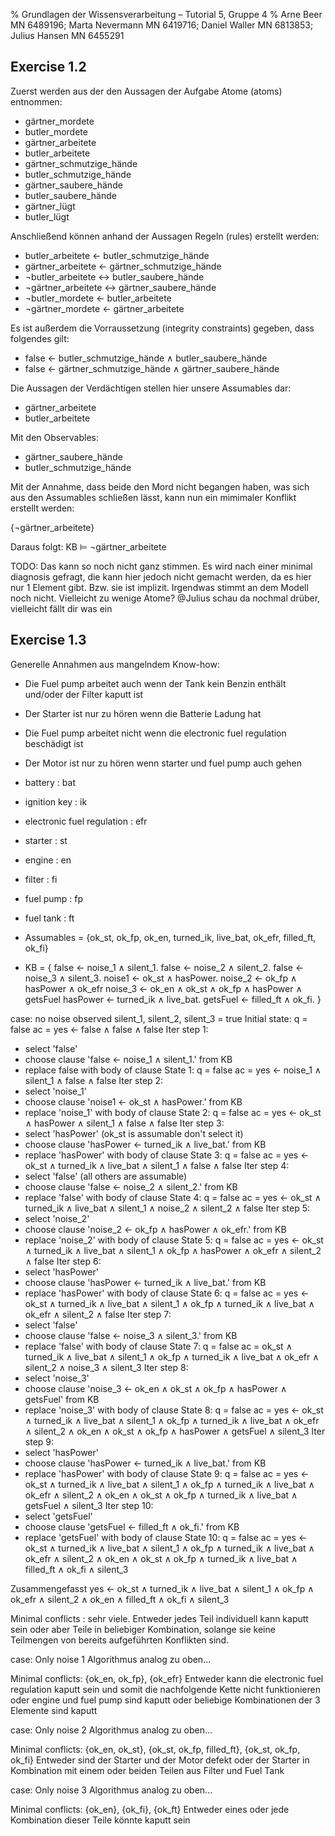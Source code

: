 % Grundlagen der Wissensverarbeitung – Tutorial 5, Gruppe 4 
% Arne Beer MN 6489196; Marta Nevermann MN 6419716; Daniel Waller MN 6813853; Julius Hansen MN 6455291


## Exercise 1.2

Zuerst werden aus der den Aussagen der Aufgabe Atome (atoms) entnommen:

- gärtner_mordete
- butler_mordete
- gärtner_arbeitete
- butler_arbeitete
- gärtner_schmutzige_hände
- butler_schmutzige_hände
- gärtner_saubere_hände
- butler_saubere_hände
- gärtner_lügt
- butler_lügt

Anschließend können anhand der Aussagen Regeln (rules) erstellt werden:

- butler_arbeitete $\leftarrow$ butler_schmutzige_hände
- gärtner_arbeitete $\leftarrow$ gärtner_schmutzige_hände
- $\neg$butler_arbeitete $\leftrightarrow$ butler_saubere_hände
- $\neg$gärtner_arbeitete $\leftrightarrow$ gärtner_saubere_hände
- $\neg$butler_mordete $\leftarrow$ butler_arbeitete 
- $\neg$gärtner_mordete $\leftarrow$ gärtner_arbeitete 

Es ist außerdem die Vorraussetzung (integrity constraints) gegeben, dass folgendes gilt:

- false $\leftarrow$ butler_schmutzige_hände $\wedge$  butler_saubere_hände
- false $\leftarrow$ gärtner_schmutzige_hände $\wedge$  gärtner_saubere_hände


Die Aussagen der Verdächtigen stellen hier unsere Assumables dar:

- gärtner_arbeitete
- butler_arbeitete

Mit den Observables: 

- gärtner_saubere_hände
- butler_schmutzige_hände

Mit der Annahme, dass beide den Mord nicht begangen haben, was sich aus den Assumables schließen lässt, kann nun ein mimimaler Konflikt erstellt werden:

{$\neg$gärtner_arbeitete}

Daraus folgt:
KB $\models$ $\neg$gärtner_arbeitete

TODO: Das kann so noch nicht ganz stimmen. Es wird nach einer minimal diagnosis gefragt, die kann hier jedoch nicht gemacht werden, da es hier nur 1 Element gibt. Bzw. sie ist implizit. Irgendwas stimmt an dem Modell noch nicht. Vielleicht zu wenige Atome? @Julius schau da nochmal drüber, vielleicht fällt dir was ein

## Exercise 1.3
Generelle Annahmen aus mangelndem Know-how:

  - Die Fuel pump arbeitet auch wenn der Tank kein Benzin enthält und/oder der Filter kaputt ist
  - Der Starter ist nur zu hören wenn die Batterie Ladung hat
  - Die Fuel pump arbeitet nicht wenn die electronic fuel regulation beschädigt ist
  - Der Motor ist nur zu hören wenn starter und fuel pump auch gehen

- battery : bat
- ignition key : ik
- electronic fuel regulation : efr
- starter : st
- engine : en
- filter :  fi
- fuel pump : fp
- fuel tank : ft

- Assumables = {ok_st, ok_fp, ok_en, turned_ik, live_bat, ok_efr, filled_ft, ok_fi}
- KB = {
    false $\leftarrow$ noise_1 $\wedge$ silent_1.
    false $\leftarrow$ noise_2 $\wedge$ silent_2.
    false $\leftarrow$ noise_3 $\wedge$ silent_3.
    noise1 $\leftarrow$ ok_st $\wedge$ hasPower.
    noise_2 $\leftarrow$ ok_fp $\wedge$ hasPower $\wedge$ ok_efr
    noise_3 $\leftarrow$ ok_en $\wedge$ ok_st $\wedge$ ok_fp $\wedge$ hasPower $\wedge$ getsFuel
    hasPower $\leftarrow$ turned_ik $\wedge$ live_bat.
    getsFuel $\leftarrow$ filled_ft $\wedge$ ok_fi.
}

case: no noise
observed silent_1, silent_2, silent_3 = true
Initial state:
  q = false
  ac = yes $\leftarrow$ false $\wedge$ false $\wedge$ false
Iter step 1: 
  - select 'false'
  - choose clause 'false $\leftarrow$ noise_1 $\wedge$ silent_1.' from KB
  - replace false with body of clause
State 1:
  q = false
  ac = yes $\leftarrow$ noise_1 $\wedge$ silent_1 $\wedge$ false $\wedge$ false
Iter step 2:
  - select 'noise_1'
  - choose clause 'noise1 $\leftarrow$ ok_st $\wedge$ hasPower.' from KB
  - replace 'noise_1' with body of clause
State 2:
  q = false
  ac = yes $\leftarrow$ ok_st $\wedge$ hasPower $\wedge$ silent_1 $\wedge$ false $\wedge$ false
Iter step 3: 
  - select 'hasPower' (ok_st is assumable don't select it)
  - choose clause 'hasPower $\leftarrow$ turned_ik $\wedge$ live_bat.' from KB
  - replace 'hasPower' with body of clause
State 3:
  q = false
  ac = yes $\leftarrow$ ok_st $\wedge$ turned_ik $\wedge$ live_bat $\wedge$ silent_1 $\wedge$ false $\wedge$ false
Iter step 4:
  - select 'false' (all others are assumable)
  - choose clause 'false $\leftarrow$ noise_2 $\wedge$ silent_2.' from KB
  - replace 'false' with body of clause
State 4:
  q = false
  ac = yes $\leftarrow$ ok_st $\wedge$ turned_ik $\wedge$ live_bat $\wedge$ silent_1 $\wedge$ noise_2 $\wedge$ silent_2 $\wedge$ false
Iter step 5:
  - select 'noise_2'
  - choose clause 'noise_2 $\leftarrow$ ok_fp $\wedge$ hasPower $\wedge$ ok_efr.' from KB
  - replace 'noise_2' with body of clause
State 5:
  q = false
  ac = yes $\leftarrow$ ok_st $\wedge$ turned_ik $\wedge$ live_bat $\wedge$ silent_1 $\wedge$ ok_fp $\wedge$ hasPower $\wedge$ ok_efr $\wedge$ silent_2 $\wedge$ false
Iter step 6:
  - select 'hasPower'
  - choose clause 'hasPower $\leftarrow$ turned_ik $\wedge$ live_bat.' from KB
  - replace 'hasPower' with body of clause
State 6:
  q = false
  ac = yes $\leftarrow$ ok_st $\wedge$ turned_ik $\wedge$ live_bat $\wedge$ silent_1 $\wedge$ ok_fp $\wedge$ turned_ik $\wedge$ live_bat $\wedge$ ok_efr $\wedge$ silent_2 $\wedge$ false
Iter step 7:
  - select 'false'
  - choose clause 'false $\leftarrow$ noise_3 $\wedge$ silent_3.' from KB
  - replace 'false' with body of clause
State 7:
  q = false
  ac = ok_st $\wedge$ turned_ik $\wedge$ live_bat $\wedge$ silent_1 $\wedge$ ok_fp $\wedge$ turned_ik $\wedge$ live_bat $\wedge$ ok_efr $\wedge$ silent_2 $\wedge$ noise_3 $\wedge$ silent_3
Iter step 8:
  - select 'noise_3'
  - choose clause 'noise_3 $\leftarrow$ ok_en $\wedge$ ok_st $\wedge$ ok_fp $\wedge$ hasPower $\wedge$ getsFuel' from KB
  - replace 'noise_3' with body of clause
State 8:
  q = false
  ac = yes $\leftarrow$ ok_st $\wedge$ turned_ik $\wedge$ live_bat $\wedge$ silent_1 $\wedge$ ok_fp $\wedge$ turned_ik $\wedge$ live_bat $\wedge$ ok_efr $\wedge$ silent_2 $\wedge$ ok_en $\wedge$ ok_st $\wedge$ ok_fp $\wedge$ hasPower $\wedge$ getsFuel $\wedge$ silent_3
Iter step 9:
  - select 'hasPower'
  - choose clause 'hasPower $\leftarrow$ turned_ik $\wedge$ live_bat.' from KB
  - replace 'hasPower' with body of clause
State 9:
  q = false
  ac = yes $\leftarrow$ ok_st $\wedge$ turned_ik $\wedge$ live_bat $\wedge$ silent_1 $\wedge$ ok_fp $\wedge$ turned_ik $\wedge$ live_bat $\wedge$ ok_efr $\wedge$ silent_2 $\wedge$ ok_en $\wedge$ ok_st $\wedge$ ok_fp $\wedge$ turned_ik $\wedge$ live_bat $\wedge$ getsFuel $\wedge$ silent_3
Iter step 10:
  - select 'getsFuel'
  - choose clause 'getsFuel $\leftarrow$ filled_ft $\wedge$ ok_fi.' from KB
  - replace 'getsFuel' with body of clause
State 10:
  q = false
  ac = yes $\leftarrow$ ok_st $\wedge$ turned_ik $\wedge$ live_bat $\wedge$ silent_1 $\wedge$ ok_fp $\wedge$ turned_ik $\wedge$ live_bat $\wedge$ ok_efr $\wedge$ silent_2 $\wedge$ ok_en $\wedge$ ok_st $\wedge$ ok_fp $\wedge$ turned_ik $\wedge$ live_bat $\wedge$ filled_ft $\wedge$ ok_fi $\wedge$ silent_3

Zusammengefasst yes $\leftarrow$ ok_st $\wedge$ turned_ik $\wedge$ live_bat $\wedge$ silent_1 $\wedge$ ok_fp $\wedge$ ok_efr $\wedge$ silent_2 $\wedge$ ok_en $\wedge$ filled_ft $\wedge$ ok_fi $\wedge$ silent_3

Minimal conflicts : sehr viele. Entweder jedes Teil individuell kann kaputt sein oder aber Teile in beliebiger Kombination, solange sie keine Teilmengen von bereits aufgeführten Konflikten sind.

case: Only noise 1
Algorithmus analog zu oben...

Minimal conflicts: {ok_en, ok_fp}, {ok_efr}
Entweder kann die electronic fuel regulation kaputt sein und somit die nachfolgende Kette nicht funktionieren oder engine und fuel pump sind kaputt oder beliebige Kombinationen der 3 Elemente sind kaputt

case: Only noise 2
Algorithmus analog zu oben...

Minimal conflicts: {ok_en, ok_st}, {ok_st, ok_fp, filled_ft}, {ok_st, ok_fp, ok_fi}
Entweder sind der Starter und der Motor defekt oder der Starter in Kombination mit einem oder beiden Teilen aus Filter und Fuel Tank

case: Only noise 3
Algorithmus analog zu oben...

Minimal conflicts: {ok_en}, {ok_fi}, {ok_ft}
Entweder eines oder jede Kombination dieser Teile könnte kaputt sein

